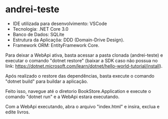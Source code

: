 # andrei-teste

- IDE utilizada para desenvolvimento: VSCode
- Tecnologia: .NET Core 3.0
- Banco de Dados: SQLite
- Estrutura da Aplicaçõa: DDD (Domain-Drive Design).
- Framework ORM: EntityFramework Core.

Para deixar a WebApi ativa, basta acessar a pasta clonada (andrei-teste) e executar o comando "dotnet restore" (baixar a SDK caso não possua no link: https://dotnet.microsoft.com/learn/dotnet/hello-world-tutorial/install).

Após realizado o restore das dependências, basta execute o comando "dotnet build" para buildar a aplicação.

Feito isso, navegue até o diretorio BookStore.Application e execute o comando "dotnet run" e a WebApi estara executando.

Com a WebApi executando, abra o arquivo "index.html" e insira, exclua e edite livros.